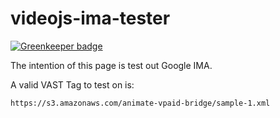 # videojs-ima-tester

[![Greenkeeper badge](https://badges.greenkeeper.io/kahwee/videojs-ima-tester.svg)](https://greenkeeper.io/)

The intention of this page is test out Google IMA. 

A valid VAST Tag to test on is:

```
https://s3.amazonaws.com/animate-vpaid-bridge/sample-1.xml
```
